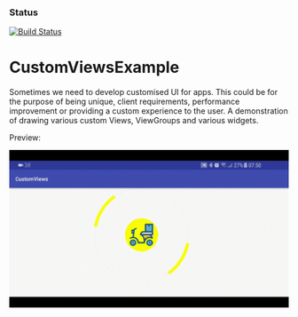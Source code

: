 ### Status
[![Build Status](https://travis-ci.org/RowlandOti/CustomViewsExample.svg?branch=master)](https://travis-ci.org/RowlandOti/CustomViewsExample)

# CustomViewsExample
Sometimes we need to develop customised UI for apps. This could be for the purpose of being unique, client requirements, performance improvement or providing a custom experience to the user. A demonstration of drawing various custom Views, ViewGroups and various widgets.

Preview: 

![Alt text](https://github.com/RowlandOti/CustomViewsExample/blob/master/documentation/illustration.gif?raw=true "CustomViewsExample")

